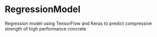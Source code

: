 # RegressionModel
Regression model using TensorFlow and Keras to predict compressive strength of high performance concrete 
